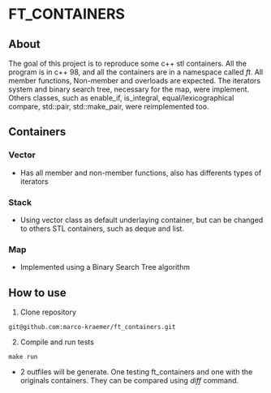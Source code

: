 # FT_CONTAINERS

## About
The goal of this project is to reproduce some c++ stl containers. All the program is in c++ 98, and all the containers are in a namespace called *ft*. All member functions, Non-member and overloads are expected.
The iterators system and binary search tree, necessary for the map, were implement. Others classes, such as enable_if, is_integral, equal/lexicographical compare, std::pair, std::make_pair, were reimplemented too.

## Containers

### Vector
* Has all member and non-member functions, also has differents types of iterators

### Stack
* Using vector class as default underlaying container, but can be changed to others STL containers, such as deque and list.

### Map
* Implemented using a Binary Search Tree algorithm

## How to use
1. Clone repository
```
git@github.com:marco-kraemer/ft_containers.git
```
2. Compile and run tests
```
make run
```
* 2 outfiles will be generate. One testing ft_containers and one with the originals containers. They can be compared using *diff* command.
